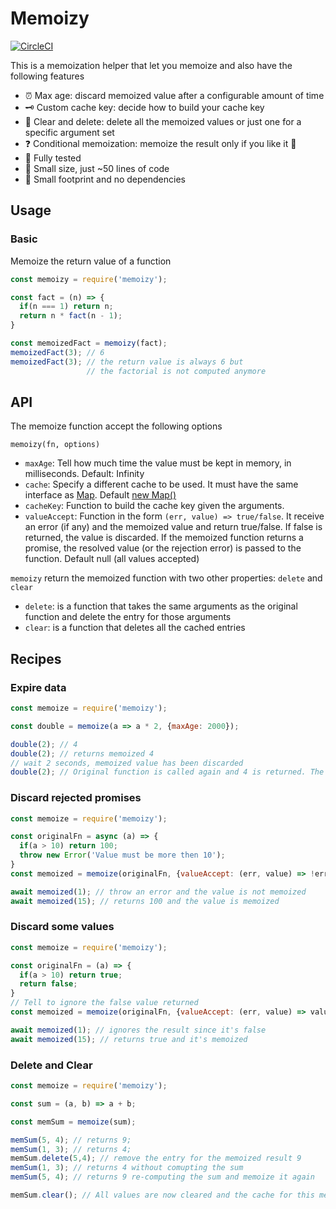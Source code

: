 # Memoizy

[![CircleCI](https://circleci.com/gh/ramiel/memoizy.svg?style=svg)](https://circleci.com/gh/ramiel/memoizy)

This is a memoization helper that let you memoize and also have the following features

- ⏰ Max age: discard memoized value after a configurable amount of time 
- 🗝 Custom cache key: decide how to build your cache key
- 🧹 Clear and delete: delete all the memoized values 
                    or just one for a specific argument set 
- ❓ Conditional memoization: memoize the result only if you like it 🙂
- 🧪 Fully tested
- 👶 Small size, just ~50 lines of code
- 👣 Small footprint and no dependencies

## Usage

### Basic

Memoize the return value of a function

```js
const memoizy = require('memoizy');

const fact = (n) => {
  if(n === 1) return n;
  return n * fact(n - 1);
}

const memoizedFact = memoizy(fact);
memoizedFact(3); // 6
memoizedFact(3); // the return value is always 6 but
                 // the factorial is not computed anymore
```

## API

The memoize function accept the following options

`memoizy(fn, options)`

- `maxAge`: Tell how much time the value must be kept in memory, in milliseconds. Default: Infinity
- `cache`: Specify a different cache to be used. It must have the same interface as [Map](https://developer.mozilla.org/en-US/docs/Web/JavaScript/Reference/Global_Objects/Map). Default [new Map()](https://developer.mozilla.org/en-US/docs/Web/JavaScript/Reference/Global_Objects/Map)
- `cacheKey`: Function to build the cache key given the arguments.
- `valueAccept`: Function in the form `(err, value) => true/false`. It receive an error (if any) and the memoized value and return true/false. If false is returned, the value is discarded. If the memoized function returns a promise, the resolved value (or the rejection error) is passed to the function. Default null (all values accepted)

`memoizy` return the memoized function with two other properties: `delete` and `clear`

- `delete`: is a function that takes the same arguments as the original function and delete the entry for those arguments
- `clear`: is a function that deletes all the cached entries

## Recipes

### Expire data

```js
const memoize = require('memoizy');

const double = memoize(a => a * 2, {maxAge: 2000});

double(2); // 4
double(2); // returns memoized 4
// wait 2 seconds, memoized value has been discarded
double(2); // Original function is called again and 4 is returned. The value is memoized for other 2 seconds
```

### Discard rejected promises

```js
const memoize = require('memoizy');

const originalFn = async (a) => {
  if(a > 10) return 100;
  throw new Error('Value must be more then 10');
}
const memoized = memoize(originalFn, {valueAccept: (err, value) => !err});

await memoized(1); // throw an error and the value is not memoized
await memoized(15); // returns 100 and the value is memoized
```


### Discard some values

```js
const memoize = require('memoizy');

const originalFn = (a) => {
  if(a > 10) return true;
  return false;
}
// Tell to ignore the false value returned
const memoized = memoize(originalFn, {valueAccept: (err, value) => value === true});

await memoized(1); // ignores the result since it's false
await memoized(15); // returns true and it's memoized
```

### Delete and Clear

```js
const memoize = require('memoizy');

const sum = (a, b) => a + b;

const memSum = memoize(sum);

memSum(5, 4); // returns 9;
memSum(1, 3); // returns 4;
memSum.delete(5,4); // remove the entry for the memoized result 9
memSum(1, 3); // returns 4 without comupting the sum
memSum(5, 4); // returns 9 re-computing the sum and memoize it again

memSum.clear(); // All values are now cleared and the cache for this memoized function is empty
```
